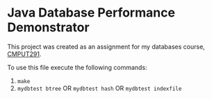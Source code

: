 Java Database Performance Demonstrator
======================================

This project was created as an assignment for my databases course, [CMPUT291](https://www.cs.ualberta.ca/undergraduate-students/course-directory/introduction-file-and-database-management).

To use this file execute the following commands:

1. `make`
2. `mydbtest btree` OR
`mydbtest hash` OR
`mydbtest indexfile`
